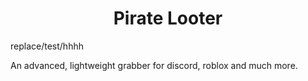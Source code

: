 <h1 align="center"> Pirate Looter </h1> 
replace/test/hhhh

An advanced, lightweight grabber for discord, roblox and much more.
